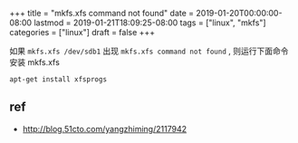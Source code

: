 +++
title = "mkfs.xfs command not found"
date = 2019-01-20T00:00:00-08:00
lastmod = 2019-01-21T18:09:25-08:00
tags = ["linux", "mkfs"]
categories = ["linux"]
draft = false
+++

如果 `mkfs.xfs /dev/sdb1` 出现 `mkfs.xfs command not found` , 则运行下面命令安装 mkfs.xfs

```shell
apt-get install xfsprogs
```

## ref
- http://blog.51cto.com/yangzhiming/2117942